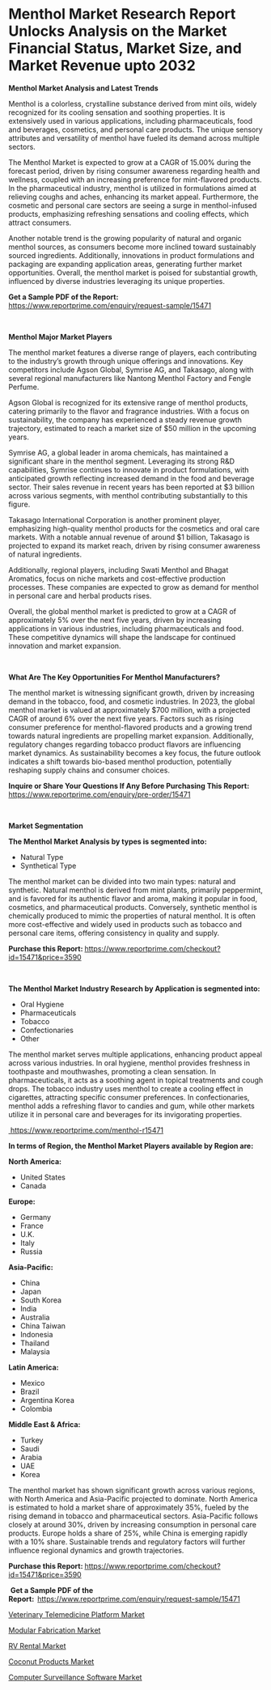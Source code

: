 <p><h1>Menthol Market Research Report Unlocks Analysis on the Market Financial Status, Market Size, and Market Revenue upto 2032</h1></p><p><strong>Menthol Market Analysis and Latest Trends</strong></p>
<p><p>Menthol is a colorless, crystalline substance derived from mint oils, widely recognized for its cooling sensation and soothing properties. It is extensively used in various applications, including pharmaceuticals, food and beverages, cosmetics, and personal care products. The unique sensory attributes and versatility of menthol have fueled its demand across multiple sectors.</p><p>The Menthol Market is expected to grow at a CAGR of 15.00% during the forecast period, driven by rising consumer awareness regarding health and wellness, coupled with an increasing preference for mint-flavored products. In the pharmaceutical industry, menthol is utilized in formulations aimed at relieving coughs and aches, enhancing its market appeal. Furthermore, the cosmetic and personal care sectors are seeing a surge in menthol-infused products, emphasizing refreshing sensations and cooling effects, which attract consumers.</p><p>Another notable trend is the growing popularity of natural and organic menthol sources, as consumers become more inclined toward sustainably sourced ingredients. Additionally, innovations in product formulations and packaging are expanding application areas, generating further market opportunities. Overall, the menthol market is poised for substantial growth, influenced by diverse industries leveraging its unique properties.</p></p>
<p><strong>Get a Sample PDF of the Report:&nbsp;</strong> <a href="https://www.reportprime.com/enquiry/request-sample/15471?utm_campaign=1119&utm_medium=2&utm_source=Github&utm_content=ia&utm_term=20032025&utm_id=menthol">https://www.reportprime.com/enquiry/request-sample/15471</a></p>
<p>&nbsp;</p>
<p><strong>Menthol Major Market Players</strong></p>
<p><p>The menthol market features a diverse range of players, each contributing to the industry’s growth through unique offerings and innovations. Key competitors include Agson Global, Symrise AG, and Takasago, along with several regional manufacturers like Nantong Menthol Factory and Fengle Perfume.</p><p>Agson Global is recognized for its extensive range of menthol products, catering primarily to the flavor and fragrance industries. With a focus on sustainability, the company has experienced a steady revenue growth trajectory, estimated to reach a market size of $50 million in the upcoming years.</p><p>Symrise AG, a global leader in aroma chemicals, has maintained a significant share in the menthol segment. Leveraging its strong R&D capabilities, Symrise continues to innovate in product formulations, with anticipated growth reflecting increased demand in the food and beverage sector. Their sales revenue in recent years has been reported at $3 billion across various segments, with menthol contributing substantially to this figure.</p><p>Takasago International Corporation is another prominent player, emphasizing high-quality menthol products for the cosmetics and oral care markets. With a notable annual revenue of around $1 billion, Takasago is projected to expand its market reach, driven by rising consumer awareness of natural ingredients.</p><p>Additionally, regional players, including Swati Menthol and Bhagat Aromatics, focus on niche markets and cost-effective production processes. These companies are expected to grow as demand for menthol in personal care and herbal products rises.</p><p>Overall, the global menthol market is predicted to grow at a CAGR of approximately 5% over the next five years, driven by increasing applications in various industries, including pharmaceuticals and food. These competitive dynamics will shape the landscape for continued innovation and market expansion.</p></p>
<p>&nbsp;</p>
<p><strong>What Are The Key Opportunities For Menthol Manufacturers?</strong></p>
<p><p>The menthol market is witnessing significant growth, driven by increasing demand in the tobacco, food, and cosmetic industries. In 2023, the global menthol market is valued at approximately $700 million, with a projected CAGR of around 6% over the next five years. Factors such as rising consumer preference for menthol-flavored products and a growing trend towards natural ingredients are propelling market expansion. Additionally, regulatory changes regarding tobacco product flavors are influencing market dynamics. As sustainability becomes a key focus, the future outlook indicates a shift towards bio-based menthol production, potentially reshaping supply chains and consumer choices.</p></p>
<p><strong>Inquire or Share Your Questions If Any Before Purchasing This Report:</strong> <a href="https://www.reportprime.com/enquiry/pre-order/15471?utm_campaign=1119&utm_medium=2&utm_source=Github&utm_content=ia&utm_term=20032025&utm_id=menthol">https://www.reportprime.com/enquiry/pre-order/15471</a></p>
<p>&nbsp;</p>
<p><strong>Market Segmentation</strong></p>
<p><strong>The Menthol Market Analysis by types is segmented into:</strong></p>
<p><ul><li>Natural Type</li><li>Synthetical Type</li></ul></p>
<p><p>The menthol market can be divided into two main types: natural and synthetic. Natural menthol is derived from mint plants, primarily peppermint, and is favored for its authentic flavor and aroma, making it popular in food, cosmetics, and pharmaceutical products. Conversely, synthetic menthol is chemically produced to mimic the properties of natural menthol. It is often more cost-effective and widely used in products such as tobacco and personal care items, offering consistency in quality and supply.</p></p>
<p><strong>Purchase this Report:&nbsp;</strong><a href="https://www.reportprime.com/checkout?id=15471&price=3590&utm_campaign=1119&utm_medium=2&utm_source=Github&utm_content=ia&utm_term=20032025&utm_id=menthol">https://www.reportprime.com/checkout?id=15471&price=3590</a></p>
<p>&nbsp;</p>
<p><strong>The Menthol Market Industry Research by Application is segmented into:</strong></p>
<p><ul><li>Oral Hygiene</li><li>Pharmaceuticals</li><li>Tobacco</li><li>Confectionaries</li><li>Other</li></ul></p>
<p><p>The menthol market serves multiple applications, enhancing product appeal across various industries. In oral hygiene, menthol provides freshness in toothpaste and mouthwashes, promoting a clean sensation. In pharmaceuticals, it acts as a soothing agent in topical treatments and cough drops. The tobacco industry uses menthol to create a cooling effect in cigarettes, attracting specific consumer preferences. In confectionaries, menthol adds a refreshing flavor to candies and gum, while other markets utilize it in personal care and beverages for its invigorating properties.</p></p>
<p><a href="https://www.reportprime.com/menthol-r15471?utm_campaign=1119&utm_medium=2&utm_source=Github&utm_content=ia&utm_term=20032025&utm_id=menthol">&nbsp;https://www.reportprime.com/menthol-r15471</a></p>
<p><strong>In terms of Region, the Menthol Market Players available by Region are:</strong></p>
<p>
    <p> <strong> North America: </strong>
        <ul>
            <li>United States</li>
            <li>Canada</li>
        </ul>
        </p> 
    <p> <strong> Europe: </strong>
        <ul>
            <li>Germany</li>
            <li>France</li>
            <li>U.K.</li>
            <li>Italy</li>
            <li>Russia</li>
        </ul>
        </p> 
    <p> <strong> Asia-Pacific: </strong>
        <ul>
            <li>China</li>
            <li>Japan</li>
            <li>South Korea</li>
            <li>India</li>
            <li>Australia</li>
            <li>China Taiwan</li>
            <li>Indonesia</li>
            <li>Thailand</li>
            <li>Malaysia</li>
        </ul>
        </p> 
    <p> <strong> Latin America: </strong>
        <ul>
            <li>Mexico</li>
            <li>Brazil</li>
            <li>Argentina Korea</li>
            <li>Colombia</li>
        </ul>
        </p> 
    <p> <strong> Middle East & Africa: </strong>
        <ul>
            <li>Turkey</li>
            <li>Saudi</li>
            <li>Arabia</li>
            <li>UAE</li>
            <li>Korea</li>
        </ul>
    </p>
    </p>
<p><p>The menthol market has shown significant growth across various regions, with North America and Asia-Pacific projected to dominate. North America is estimated to hold a market share of approximately 35%, fueled by the rising demand in tobacco and pharmaceutical sectors. Asia-Pacific follows closely at around 30%, driven by increasing consumption in personal care products. Europe holds a share of 25%, while China is emerging rapidly with a 10% share. Sustainable trends and regulatory factors will further influence regional dynamics and growth trajectories.</p></p>
<p><strong>Purchase this Report: </strong><a href="https://www.reportprime.com/checkout?id=15471&price=3590&utm_campaign=1119&utm_medium=2&utm_source=Github&utm_content=ia&utm_term=20032025&utm_id=menthol">https://www.reportprime.com/checkout?id=15471&price=3590</a></p>
<p>&nbsp;<strong>Get a Sample PDF of the Report:&nbsp;&nbsp;</strong><a href="https://www.reportprime.com/enquiry/request-sample/15471?utm_campaign=1119&utm_medium=2&utm_source=Github&utm_content=ia&utm_term=20032025&utm_id=menthol">https://www.reportprime.com/enquiry/request-sample/15471</a></p>
<p><strong></strong></p>
<p><p><a href="https://github.com/JakirUddin651/Market-Research-Report-List-2/blob/main/veterinary-telemedicine-platform-market.md?utm_campaign=1119&utm_medium=2&utm_source=Github&utm_content=ia&utm_term=20032025&utm_id=menthol">Veterinary Telemedicine Platform Market</a></p><p><a href="https://github.com/ashepherd82/Market-Research-Report-List-7/blob/main/modular-fabrication-market.md?utm_campaign=1119&utm_medium=2&utm_source=Github&utm_content=ia&utm_term=20032025&utm_id=menthol">Modular Fabrication Market</a></p><p><a href="https://github.com/gerdabatiskzv9/Market-Research-Report-List-1/blob/main/rv-rental-market.md?utm_campaign=1119&utm_medium=2&utm_source=Github&utm_content=ia&utm_term=20032025&utm_id=menthol">RV Rental Market</a></p><p><a href="https://github.com/merzafairy04/Market-Research-Report-List-1/blob/main/coconut-products-market.md?utm_campaign=1119&utm_medium=2&utm_source=Github&utm_content=ia&utm_term=20032025&utm_id=menthol">Coconut Products Market</a></p><p><a href="https://github.com/bensemilia864/Market-Research-Report-List-1/blob/main/computer-surveillance-software-market.md?utm_campaign=1119&utm_medium=2&utm_source=Github&utm_content=ia&utm_term=20032025&utm_id=menthol">Computer Surveillance Software Market</a></p></p>